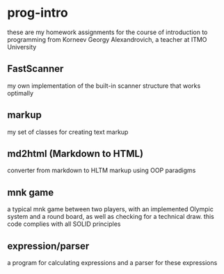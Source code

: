 # prog-intro 
these are my homework assignments for the course of introduction to programming from Korneev Georgy Alexandrovich, a teacher at ITMO University
## FastScanner 
my own implementation of the built-in scanner structure that works optimally
## markup
my set of classes for creating text markup
## md2html (Markdown to HTML)
converter from markdown to HLTM markup using OOP paradigms
## mnk game
a typical mnk game between two players, with an implemented Olympic system and a round board, as well as checking for a technical draw. this code complies with all SOLID principles
## expression/parser 
a program for calculating expressions and a parser for these expressions
